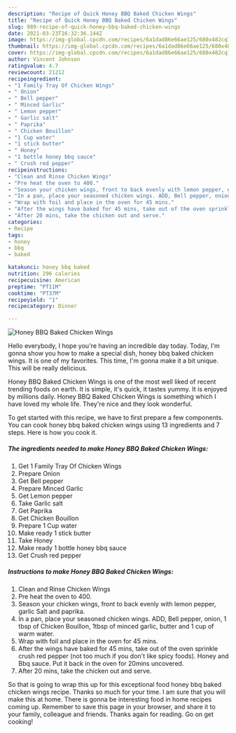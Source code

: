```yaml
---
description: "Recipe of Quick Honey BBQ Baked Chicken Wings"
title: "Recipe of Quick Honey BBQ Baked Chicken Wings"
slug: 989-recipe-of-quick-honey-bbq-baked-chicken-wings
date: 2021-03-23T16:32:36.144Z
image: https://img-global.cpcdn.com/recipes/6a1dad86e66ae125/680x482cq70/honey-bbq-baked-chicken-wings-recipe-main-photo.jpg
thumbnail: https://img-global.cpcdn.com/recipes/6a1dad86e66ae125/680x482cq70/honey-bbq-baked-chicken-wings-recipe-main-photo.jpg
cover: https://img-global.cpcdn.com/recipes/6a1dad86e66ae125/680x482cq70/honey-bbq-baked-chicken-wings-recipe-main-photo.jpg
author: Vincent Johnson
ratingvalue: 4.7
reviewcount: 21212
recipeingredient:
- "1 Family Tray Of Chicken Wings"
- " Onion"
- " Bell pepper"
- " Minced Garlic"
- " Lemon pepper"
- " Garlic salt"
- " Paprika"
- " Chicken Bouillon"
- "1 Cup water"
- "1 stick butter"
- " Honey"
- "1 bottle honey bbq sauce"
- " Crush red pepper"
recipeinstructions:
- "Clean and Rinse Chicken Wings"
- "Pre heat the oven to 400."
- "Season your chicken wings, front to back evenly with lemon pepper, garlic Salt and paprika."
- "In a pan, place your seasoned chicken wings. ADD, Bell pepper, onion, 1 tbsp of Chicken Bouillon, 1tbsp of minced garlic, butter and 1 cup of warm water."
- "Wrap with foil and place in the oven for 45 mins."
- "After the wings have baked for 45 mins, take out of the oven sprinkle crush red pepper (not too much if you don&#39;t like spicy foods). Honey and Bbq sauce. Put it back in the oven for 20mins uncovered."
- "After 20 mins, take the chicken out and serve."
categories:
- Recipe
tags:
- honey
- bbq
- baked

katakunci: honey bbq baked 
nutrition: 296 calories
recipecuisine: American
preptime: "PT11M"
cooktime: "PT37M"
recipeyield: "1"
recipecategory: Dinner

---
```



![Honey BBQ Baked Chicken Wings](https://img-global.cpcdn.com/recipes/6a1dad86e66ae125/680x482cq70/honey-bbq-baked-chicken-wings-recipe-main-photo.jpg)

Hello everybody, I hope you're having an incredible day today. Today, I'm gonna show you how to make a special dish, honey bbq baked chicken wings. It is one of my favorites. This time, I'm gonna make it a bit unique. This will be really delicious.

Honey BBQ Baked Chicken Wings is one of the most well liked of recent trending foods on earth. It is simple, it's quick, it tastes yummy. It is enjoyed by millions daily. Honey BBQ Baked Chicken Wings is something which I have loved my whole life. They're nice and they look wonderful.




To get started with this recipe, we have to first prepare a few components. You can cook honey bbq baked chicken wings using 13 ingredients and 7 steps. Here is how you cook it.

<!--inarticleads1-->

##### The ingredients needed to make Honey BBQ Baked Chicken Wings:

1. Get 1 Family Tray Of Chicken Wings
1. Prepare  Onion
1. Get  Bell pepper
1. Prepare  Minced Garlic
1. Get  Lemon pepper
1. Take  Garlic salt
1. Get  Paprika
1. Get  Chicken Bouillon
1. Prepare 1 Cup water
1. Make ready 1 stick butter
1. Take  Honey
1. Make ready 1 bottle honey bbq sauce
1. Get  Crush red pepper




<!--inarticleads2-->

##### Instructions to make Honey BBQ Baked Chicken Wings:

1. Clean and Rinse Chicken Wings
1. Pre heat the oven to 400.
1. Season your chicken wings, front to back evenly with lemon pepper, garlic Salt and paprika.
1. In a pan, place your seasoned chicken wings. ADD, Bell pepper, onion, 1 tbsp of Chicken Bouillon, 1tbsp of minced garlic, butter and 1 cup of warm water.
1. Wrap with foil and place in the oven for 45 mins.
1. After the wings have baked for 45 mins, take out of the oven sprinkle crush red pepper (not too much if you don&#39;t like spicy foods). Honey and Bbq sauce. Put it back in the oven for 20mins uncovered.
1. After 20 mins, take the chicken out and serve.




So that is going to wrap this up for this exceptional food honey bbq baked chicken wings recipe. Thanks so much for your time. I am sure that you will make this at home. There is gonna be interesting food in home recipes coming up. Remember to save this page in your browser, and share it to your family, colleague and friends. Thanks again for reading. Go on get cooking!
